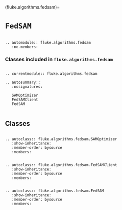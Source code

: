 (fluke.algorithms.fedsam)=

# ``FedSAM``

```{eval-rst}

.. automodule:: fluke.algorithms.fedsam
   :no-members:

```

<h3>

Classes included in ``fluke.algorithms.fedsam``

</h3>

```{eval-rst}

.. currentmodule:: fluke.algorithms.fedsam

.. autosummary::
   :nosignatures:

   SAMOptimizer
   FedSAMClient
   FedSAM
   
```


## Classes

```{eval-rst}

.. autoclass:: fluke.algorithms.fedsam.SAMOptimizer
   :show-inheritance:
   :member-order: bysource
   :members: 

```

```{eval-rst}

.. autoclass:: fluke.algorithms.fedsam.FedSAMClient
   :show-inheritance:
   :member-order: bysource
   :members: 

```



```{eval-rst}

.. autoclass:: fluke.algorithms.fedsam.FedSAM
   :show-inheritance:
   :member-order: bysource
   :members: 

```